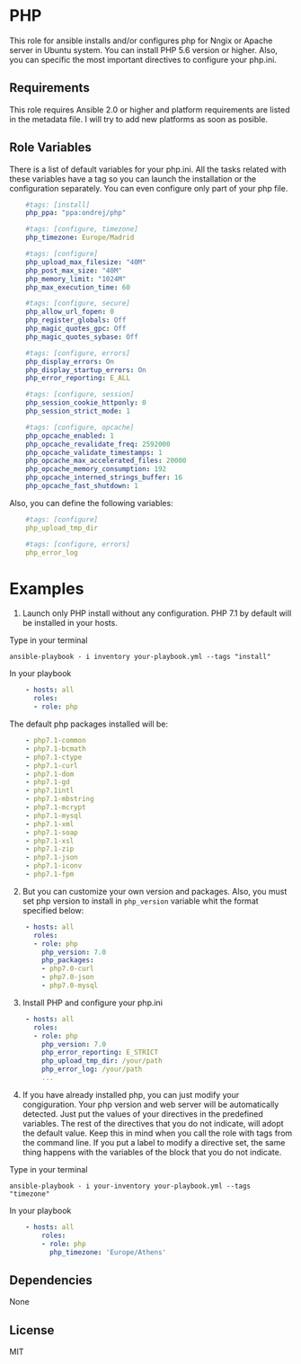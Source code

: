 PHP
=====

This role for ansible installs and/or configures php for Nngix or Apache server in Ubuntu system. You can install PHP 5.6 version or higher. Also, you can specific the most important directives to configure your php.ini.

Requirements
------------

This role requires Ansible 2.0 or higher and platform requirements are listed in the metadata file. I will try to add new platforms as soon as posible.

Role Variables
--------------

There is a list of default variables for your php.ini. All the tasks related with these variables have a tag so you can launch the installation or the configuration separately. You can even configure only part of your php file.
```yml
    #tags: [install]
    php_ppa: "ppa:ondrej/php"

    #tags: [configure, timezone]
    php_timezone: Europe/Madrid

    #tags: [configure]
    php_upload_max_filesize: "40M"
    php_post_max_size: "40M"
    php_memory_limit: "1024M"
    php_max_execution_time: 60

    #tags: [configure, secure]
    php_allow_url_fopen: 0
    php_register_globals: Off
    php_magic_quotes_gpc: Off
    php_magic_quotes_sybase: Off

    #tags: [configure, errors]
    php_display_errors: On
    php_display_startup_errors: On
    php_error_reporting: E_ALL

    #tags: [configure, session]
    php_session_cookie_httponly: 0
    php_session_strict_mode: 1

    #tags: [configure, opcache]
    php_opcache_enabled: 1
    php_opcache_revalidate_freq: 2592000
    php_opcache_validate_timestamps: 1
    php_opcache_max_accelerated_files: 20000
    php_opcache_memory_consumption: 192
    php_opcache_interned_strings_buffer: 16
    php_opcache_fast_shutdown: 1
```

Also, you can define the following variables:
```yml
    #tags: [configure]
    php_upload_tmp_dir

    #tags: [configure, errors]
    php_error_log
```

Examples
========

1) Launch only PHP install without any configuration. PHP 7.1 by default will be installed in your hosts.

Type in your terminal

    ansible-playbook - i inventory your-playbook.yml --tags "install"

In your playbook
```yml
    - hosts: all
      roles:
      - role: php
```

The default php packages installed will be:
```yml
    - php7.1-common
    - php7.1-bcmath
    - php7.1-ctype
    - php7.1-curl
    - php7.1-dom
    - php7.1-gd
    - php7.1intl
    - php7.1-mbstring
    - php7.1-mcrypt
    - php7.1-mysql
    - php7.1-xml
    - php7.1-soap
    - php7.1-xsl
    - php7.1-zip
    - php7.1-json
    - php7.1-iconv
    - php7.1-fpm
```
2) But you can customize your own version and packages. Also, you must set php version to install in `php_version` variable whit the format specified below:  
```yml
    - hosts: all
      roles:
      - role: php
        php_version: 7.0
        php_packages:
        - php7.0-curl
        - php7.0-json
        - php7.0-mysql
```
3) Install PHP and configure your php.ini
```yml
    - hosts: all
      roles:
      - role: php
        php_version: 7.0
        php_error_reporting: E_STRICT
        php_upload_tmp_dir: /your/path
        php_error_log: /your/path
        ...
```
4) If you have already installed php, you can just modify your congiguration. Your php version and web server will be automatically detected. Just put the values of your directives in the predefined variables. The rest of the directives that you do not indicate, will adopt the default value. Keep this in mind when you call the role with tags from the command line. If you put a label to modify a directive set, the same thing happens with the variables of the block that you do not indicate.

Type in your terminal

    ansible-playbook - i your-inventory your-playbook.yml --tags "timezone"


In your playbook
```yml
    - hosts: all
        roles:
        - role: php
          php_timezone: 'Europe/Athens'
```



Dependencies
------------

None

License
-------

MIT

